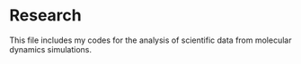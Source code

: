 # Research
This file includes my codes for the analysis of scientific data from molecular
dynamics simulations. 
